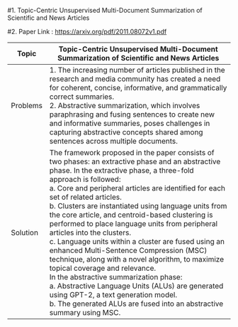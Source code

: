 #1. Topic-Centric Unsupervised Multi-Document Summarization of Scientific and News Articles

#2. Paper Link : https://arxiv.org/pdf/2011.08072v1.pdf

| Topic | Topic-Centric Unsupervised Multi-Document Summarization of Scientific and News Articles |
| ---------------| --------------------------- |
| Problems |1. The increasing number of articles published in the research and media community has created a need for coherent, concise, informative, and grammatically correct summaries.<br />2. Abstractive summarization, which involves paraphrasing and fusing sentences to create new and informative summaries, poses challenges in capturing abstractive concepts shared among sentences across multiple documents.|
|Solution |The framework proposed in the paper consists of two phases: an extractive phase and an abstractive phase. In the extractive phase, a three-fold approach is followed: <br /> a. Core and peripheral articles are identified for each set of related articles.<br /> b. Clusters are instantiated using language units from the core article, and centroid-based clustering is performed to place language units from peripheral articles into the clusters.<br /> c. Language units within a cluster are fused using an enhanced Multi-Sentence Compression (MSC) technique, along with a novel algorithm, to maximize topical coverage and relevance.<br />In the abstractive summarization phase:<br />a. Abstractive Language Units (ALUs) are generated using GPT-2, a text generation model.<br />b. The generated ALUs are fused into an abstractive summary using MSC.|
